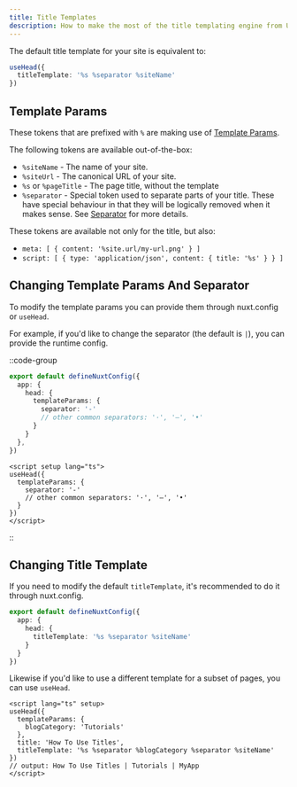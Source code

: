 ```yaml
---
title: Title Templates
description: How to make the most of the title templating engine from Unhead.
---
```


The default title template for your site is equivalent to:

```ts twoslash
useHead({
  titleTemplate: '%s %separator %siteName'
})
```

## Template Params

These tokens that are prefixed with `%` are making use of [Template Params](https://unhead.unjs.io/usage/guides/template-params).

The following tokens are available out-of-the-box:

- `%siteName` - The name of your site.
- `%siteUrl` - The canonical URL of your site.
- `%s` or `%pageTitle` - The page title, without the template
- `%separator` - Special token used to separate parts of your title. These have special behaviour in that
they will be logically removed when it makes sense. See [Separator](https://unhead.unjs.io/usage/guides/template-params#separator) for more details.

These tokens are available not only for the title, but also:

- `meta: [ { content: '%site.url/my-url.png' } ]`
- `script: [ { type: 'application/json', content: { title: '%s' } } ]`

## Changing Template Params And Separator

To modify the template params you can provide them through nuxt.config or `useHead`.

For example, if you'd like to change the separator (the default is `|`), you can provide the runtime config.

::code-group

```ts twoslash [nuxt.config.ts]
export default defineNuxtConfig({
  app: {
    head: {
      templateParams: {
        separator: '-'
        // other common separators: '·', '—', '•'
      }
    }
  },
})
```

```vue twoslash [app.vue]
<script setup lang="ts">
useHead({
  templateParams: {
    separator: '-'
    // other common separators: '·', '—', '•'
  }
})
</script>
```

::

## Changing Title Template

If you need to modify the default `titleTemplate`, it's recommended to do it through nuxt.config.

```ts twoslash [nuxt.config.ts]
export default defineNuxtConfig({
  app: {
    head: {
      titleTemplate: '%s %separator %siteName'
    }
  }
})
```

Likewise if you'd like to use a different template for a subset of pages, you can use `useHead`.

```vue twoslash [pages/blog/tutorials/how-to-use-titles.vue]
<script lang="ts" setup>
useHead({
  templateParams: {
    blogCategory: 'Tutorials'
  },
  title: 'How To Use Titles',
  titleTemplate: '%s %separator %blogCategory %separator %siteName'
})
// output: How To Use Titles | Tutorials | MyApp
</script>
```
